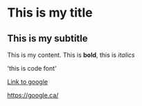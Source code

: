 # This is my title

## This is my subtitle

This is my content. This is **bold**, this is *italics*

'this is code font'

[Link to google](https://google.ca/)

<https://google.ca/>

